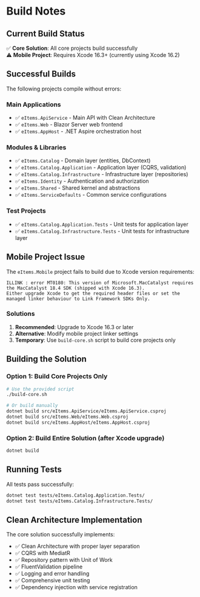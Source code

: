 # Build Notes

## Current Build Status

✅ **Core Solution**: All core projects build successfully  
⚠️ **Mobile Project**: Requires Xcode 16.3+ (currently using Xcode 16.2)

## Successful Builds

The following projects compile without errors:

### Main Applications
- ✅ `eItems.ApiService` - Main API with Clean Architecture
- ✅ `eItems.Web` - Blazor Server web frontend  
- ✅ `eItems.AppHost` - .NET Aspire orchestration host

### Modules & Libraries
- ✅ `eItems.Catalog` - Domain layer (entities, DbContext)
- ✅ `eItems.Catalog.Application` - Application layer (CQRS, validation)
- ✅ `eItems.Catalog.Infrastructure` - Infrastructure layer (repositories)
- ✅ `eItems.Identity` - Authentication and authorization
- ✅ `eItems.Shared` - Shared kernel and abstractions
- ✅ `eItems.ServiceDefaults` - Common service configurations

### Test Projects
- ✅ `eItems.Catalog.Application.Tests` - Unit tests for application layer
- ✅ `eItems.Catalog.Infrastructure.Tests` - Unit tests for infrastructure layer

## Mobile Project Issue

The `eItems.Mobile` project fails to build due to Xcode version requirements:

```
ILLINK : error MT0180: This version of Microsoft.MacCatalyst requires the MacCatalyst 18.4 SDK (shipped with Xcode 16.3). 
Either upgrade Xcode to get the required header files or set the managed linker behaviour to Link Framework SDKs Only.
```

### Solutions
1. **Recommended**: Upgrade to Xcode 16.3 or later
2. **Alternative**: Modify mobile project linker settings
3. **Temporary**: Use `build-core.sh` script to build core projects only

## Building the Solution

### Option 1: Build Core Projects Only
```bash
# Use the provided script
./build-core.sh

# Or build manually
dotnet build src/eItems.ApiService/eItems.ApiService.csproj
dotnet build src/eItems.Web/eItems.Web.csproj
dotnet build src/eItems.AppHost/eItems.AppHost.csproj
```

### Option 2: Build Entire Solution (after Xcode upgrade)
```bash
dotnet build
```

## Running Tests

All tests pass successfully:
```bash
dotnet test tests/eItems.Catalog.Application.Tests/
dotnet test tests/eItems.Catalog.Infrastructure.Tests/
```

## Clean Architecture Implementation

The core solution successfully implements:
- ✅ Clean Architecture with proper layer separation
- ✅ CQRS with MediatR
- ✅ Repository pattern with Unit of Work
- ✅ FluentValidation pipeline
- ✅ Logging and error handling
- ✅ Comprehensive unit testing
- ✅ Dependency injection with service registration